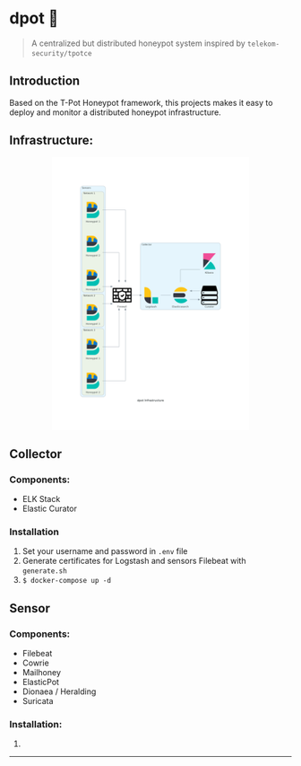 # dpot 🍯
> A centralized but distributed honeypot system inspired by `telekom-security/tpotce`

## Introduction

Based on the T-Pot Honeypot framework, this projects makes it easy to deploy and monitor a distributed honeypot infrastructure.

## Infrastructure:

<img src="doc/assets/dpot_infrastructure.png" style="display: block; margin-left: auto; margin-right: auto; width: 70%"/>

## Collector

### Components:

- ELK Stack
- Elastic Curator

### Installation

1) Set your username and password in `.env` file
2) Generate certificates for Logstash and sensors Filebeat with `generate.sh`
3) `$ docker-compose up -d`

## Sensor

### Components:

- Filebeat
- Cowrie
- Mailhoney
- ElasticPot
- Dionaea / Heralding
- Suricata

### Installation:

1)

---